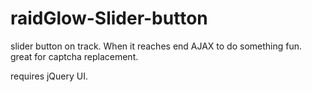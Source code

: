 # raidGlow-Slider-button
slider button on track. When it reaches end AJAX to do something fun. great for captcha replacement. 

requires jQuery UI.
